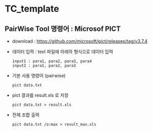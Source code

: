 # TC_template

## PairWise Tool 명령어 : Microsof PICT
* download : https://github.com/microsoft/pict/releases/tag/v3.7.4
* 데이터 입력 : text 파일에 아래의 형식으로 데이터 입력
  ```
  input1 : para1, para2, para3, para4
  input2 : para1, para2, para3
  ```

* 기본 사용 명령어 (pairwise)
  ```
  pict data.txt
  ```
* pict 결과를 result.xls 로 저장 
  ```
  pict data.txt > result.xls
  ```
* 전체 조합 출력 
  ```
  pict data.txt /o:max > result_max.xls
  ```  
